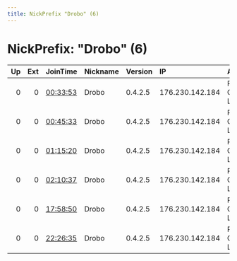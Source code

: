 ```yaml
---
title: NickPrefix "Drobo" (6)
---
```


# NickPrefix: "Drobo" (6)

|   Up |   Ext | JoinTime                                                                                            | Nickname   | Version   | IP              | AS                          | CC   |   ORp |   Dirp | OS    | Contact   |   eFamMembers |
|-----:|------:|:----------------------------------------------------------------------------------------------------|:-----------|:----------|:----------------|:----------------------------|:-----|------:|-------:|:------|:----------|--------------:|
|    0 |     0 | [00:33:53](https://metrics.torproject.org/rs.html#details/1A1795991B6B1D31858F9D4FE989D50680CE3CDF) | Drobo      | 0.4.2.5   | 176.230.142.184 | Partner Communications Ltd. | il   |  4433 |   8000 | Linux | None      |             1 |
|    0 |     0 | [00:45:33](https://metrics.torproject.org/rs.html#details/12A1B07CDC1E3D4AD7B019C8F8E81EBB79A30D7F) | Drobo      | 0.4.2.5   | 176.230.142.184 | Partner Communications Ltd. | il   |  4433 |   8000 | Linux | None      |             1 |
|    0 |     0 | [01:15:20](https://metrics.torproject.org/rs.html#details/641091A03417EE9BB71BFF2C7CD0032A5E6B8CC1) | Drobo      | 0.4.2.5   | 176.230.142.184 | Partner Communications Ltd. | il   |  4433 |   8000 | Linux | None      |             1 |
|    0 |     0 | [02:10:37](https://metrics.torproject.org/rs.html#details/E867F58126E356ED7D450973BD099EA3DFAF0C49) | Drobo      | 0.4.2.5   | 176.230.142.184 | Partner Communications Ltd. | il   |  4433 |   8000 | Linux | None      |             1 |
|    0 |     0 | [17:58:50](https://metrics.torproject.org/rs.html#details/5959F371B755E770718B0478E676AC235758B1E1) | Drobo      | 0.4.2.5   | 176.230.142.184 | Partner Communications Ltd. | il   |  4433 |   8000 | Linux | None      |             1 |
|    0 |     0 | [22:26:35](https://metrics.torproject.org/rs.html#details/CD5662F9D75B1F49AB22B4E86A90F5FA76B98A9B) | Drobo      | 0.4.2.5   | 176.230.142.184 | Partner Communications Ltd. | il   |  4433 |   8000 | Linux | None      |             1 |
